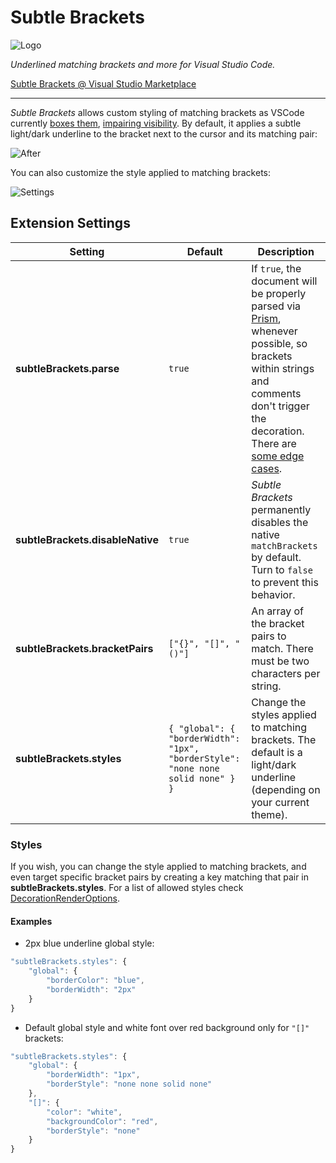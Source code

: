 # Subtle Brackets

![Logo](https://raw.githubusercontent.com/rafamel/subtle-brackets/master/images/icon_128.png)

_Underlined matching brackets and more for Visual Studio Code._

[Subtle Brackets @ Visual Studio Marketplace](https://marketplace.visualstudio.com/items?itemName=rafamel.subtle-brackets)

---

_Subtle Brackets_ allows custom styling of matching brackets as VSCode currently [boxes them](https://github.com/Microsoft/vscode/issues/23606), [impairing visibility](https://github.com/Microsoft/vscode/issues/19534). By default, it applies a subtle light/dark underline to the bracket next to the cursor and its matching pair:

![After](https://raw.githubusercontent.com/rafamel/subtle-brackets/master/images/example.png)

You can also customize the style applied to matching brackets:

![Settings](https://raw.githubusercontent.com/rafamel/subtle-brackets/master/images/rundown.gif)

## Extension Settings

| Setting                          | Default                                                                         | Description                                                                                                                                                                                                                                        |
| -------------------------------- | ------------------------------------------------------------------------------- | -------------------------------------------------------------------------------------------------------------------------------------------------------------------------------------------------------------------------------------------------- |
| **subtleBrackets.parse**         | `true`                                                                          | If `true`, the document will be properly parsed via [Prism](http://prismjs.com/), whenever possible, so brackets within strings and comments don't trigger the decoration. There are [some edge cases](http://prismjs.com/examples.html#failures). |
| **subtleBrackets.disableNative** | `true`                                                                          | _Subtle Brackets_ permanently disables the native `matchBrackets` by default. Turn to `false` to prevent this behavior.                                                                                                                            |
| **subtleBrackets.bracketPairs**  | `["{}", "[]", "()"]`                                                            | An array of the bracket pairs to match. There must be two characters per string.                                                                                                                                                                   |
| **subtleBrackets.styles**        | `{ "global": { "borderWidth": "1px", "borderStyle": "none none solid none" } }` | Change the styles applied to matching brackets. The default is a light/dark underline (depending on your current theme).                                                                                                                           |

### Styles

If you wish, you can change the style applied to matching brackets, and even target specific bracket pairs by creating a key matching that pair in **subtleBrackets.styles**. For a list of allowed styles check [DecorationRenderOptions](https://code.visualstudio.com/docs/extensionAPI/vscode-api#DecorationRenderOptions).

#### Examples

* 2px blue underline global style:

```javascript
"subtleBrackets.styles": {
    "global": {
        "borderColor": "blue",
        "borderWidth": "2px"
    }
}
```

* Default global style and white font over red background only for `"[]"` brackets:

```javascript
"subtleBrackets.styles": {
    "global": {
        "borderWidth": "1px",
        "borderStyle": "none none solid none"
    },
    "[]": {
        "color": "white",
        "backgroundColor": "red",
        "borderStyle": "none"
    }
}
```
